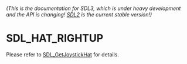 ###### (This is the documentation for SDL3, which is under heavy development and the API is changing! [SDL2](https://wiki.libsdl.org/SDL2/) is the current stable version!)
# SDL_HAT_RIGHTUP

Please refer to [SDL_GetJoystickHat](SDL_GetJoystickHat) for details.

